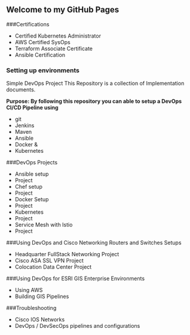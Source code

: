 ## Welcome to my GitHub Pages

###Certifications
* Certified Kubernetes Administrator
* AWS Certified SysOps
* Terraform Associate Certificate
* Ansible Certification

### Setting up environments

Simple DevOps Project
This Repository is a collection of Implementation documents.

**Purpose:
By following this repository you can able to setup a DevOps CI/CD Pipeline using**

* git
* Jenkins
* Maven
* Ansible
* Docker &
* Kubernetes

###DevOps Projects

* Ansible setup
 * Project
* Chef setup
 * Project
* Docker Setup
 * Project
* Kubernetes
 * Project
* Service Mesh with Istio
 * Project

###Using DevOps and Cisco Networking Routers and Switches Setups

* Headquarter FullStack Networking Project
* Cisco ASA SSL VPN Project
* Colocation Data Center Project

###Using DevOps for ESRI GIS Enterprise Environments

* Using AWS
* Building GIS Pipelines

###Troubleshooting
* Cisco IOS Networks
* DevOps / DevSecOps pipelines and configurations


